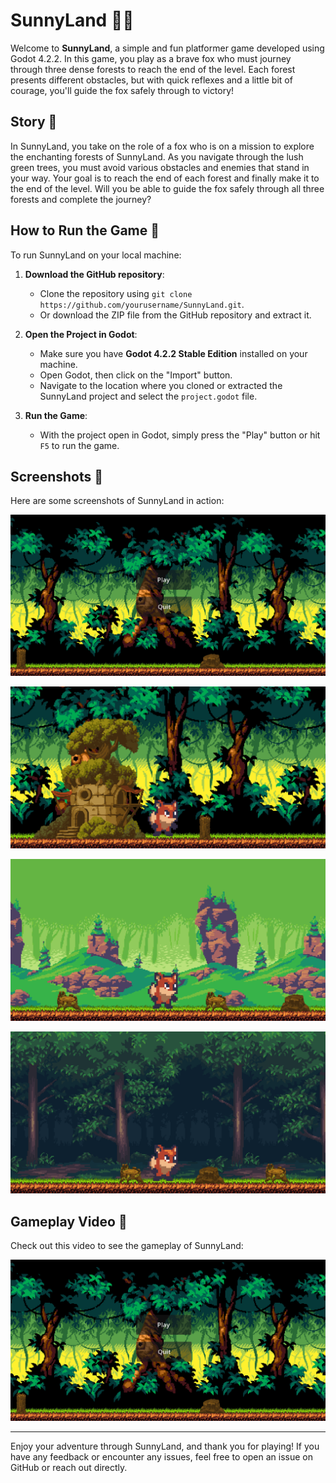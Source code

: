 # SunnyLand 🌳🦊

Welcome to **SunnyLand**, a simple and fun platformer game developed using Godot 4.2.2. In this game, you play as a brave fox who must journey through three dense forests to reach the end of the level. Each forest presents different obstacles, but with quick reflexes and a little bit of courage, you'll guide the fox safely through to victory!

## Story 🦊

In SunnyLand, you take on the role of a fox who is on a mission to explore the enchanting forests of SunnyLand. As you navigate through the lush green trees, you must avoid various obstacles and enemies that stand in your way. Your goal is to reach the end of each forest and finally make it to the end of the level. Will you be able to guide the fox safely through all three forests and complete the journey?

## How to Run the Game 🚀

To run SunnyLand on your local machine:

1. **Download the GitHub repository**:
   - Clone the repository using `git clone https://github.com/yourusername/SunnyLand.git`.
   - Or download the ZIP file from the GitHub repository and extract it.

2. **Open the Project in Godot**:
   - Make sure you have **Godot 4.2.2 Stable Edition** installed on your machine.
   - Open Godot, then click on the "Import" button.
   - Navigate to the location where you cloned or extracted the SunnyLand project and select the `project.godot` file.

3. **Run the Game**:
   - With the project open in Godot, simply press the "Play" button or hit `F5` to run the game.

## Screenshots 📸

Here are some screenshots of SunnyLand in action:

![Gameplay 1](gameplay/screenshots/Gameplay_01.png)

![Gameplay 2](gameplay/screenshots/Gameplay_02.png)

![Gameplay 3](gameplay/screenshots/Gameplay_03.png)

![Gameplay 4](gameplay/screenshots/Gameplay_04.png)

## Gameplay Video 🎥

Check out this video to see the gameplay of SunnyLand:

[![SunnyLand Gameplay](gameplay/screenshots/Gameplay_01.png)](https://youtu.be/WqkDNinvZiU)

---

Enjoy your adventure through SunnyLand, and thank you for playing! If you have any feedback or encounter any issues, feel free to open an issue on GitHub or reach out directly.

